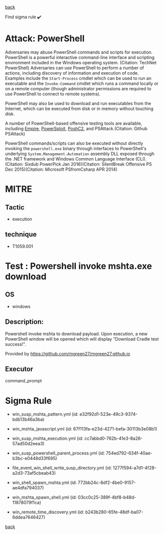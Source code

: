 
[back](../index.md)

Find sigma rule :heavy_check_mark: 

# Attack: PowerShell 

Adversaries may abuse PowerShell commands and scripts for execution. PowerShell is a powerful interactive command-line interface and scripting environment included in the Windows operating system. (Citation: TechNet PowerShell) Adversaries can use PowerShell to perform a number of actions, including discovery of information and execution of code. Examples include the <code>Start-Process</code> cmdlet which can be used to run an executable and the <code>Invoke-Command</code> cmdlet which runs a command locally or on a remote computer (though administrator permissions are required to use PowerShell to connect to remote systems).

PowerShell may also be used to download and run executables from the Internet, which can be executed from disk or in memory without touching disk.

A number of PowerShell-based offensive testing tools are available, including [Empire](https://attack.mitre.org/software/S0363),  [PowerSploit](https://attack.mitre.org/software/S0194), [PoshC2](https://attack.mitre.org/software/S0378), and PSAttack.(Citation: Github PSAttack)

PowerShell commands/scripts can also be executed without directly invoking the <code>powershell.exe</code> binary through interfaces to PowerShell's underlying <code>System.Management.Automation</code> assembly DLL exposed through the .NET framework and Windows Common Language Interface (CLI). (Citation: Sixdub PowerPick Jan 2016)(Citation: SilentBreak Offensive PS Dec 2015)(Citation: Microsoft PSfromCsharp APR 2014)

# MITRE
## Tactic
  - execution


## technique
  - T1059.001


# Test : Powershell invoke mshta.exe download
## OS
  - windows


## Description:
Powershell invoke mshta to download payload. Upon execution, a new PowerShell window will be opened which will display "Download Cradle test success!".

Provided by https://github.com/mgreen27/mgreen27.github.io


## Executor
command_prompt

# Sigma Rule
 - win_susp_mshta_pattern.yml (id: e32f92d1-523e-49c3-9374-bdb13b46a3ba)

 - win_mshta_javascript.yml (id: 67f113fa-e23d-4271-befa-30113b3e08b1)

 - win_susp_mshta_execution.yml (id: cc7abbd0-762b-41e3-8a26-57ad50d2eea3)

 - win_susp_powershell_parent_process.yml (id: 754ed792-634f-40ae-b3bc-e0448d33f695)

 - file_event_win_shell_write_susp_directory.yml (id: 1277f594-a7d1-4f28-a2d3-73af5cbeab43)

 - win_shell_spawn_mshta.yml (id: 772bb24c-8df2-4be0-9157-ae4dfa794037)

 - win_mshta_spawn_shell.yml (id: 03cc0c25-389f-4bf8-b48d-11878079f1ca)

 - win_remote_time_discovery.yml (id: b243b280-65fe-48df-ba07-6ddea7646427)



[back](../index.md)
